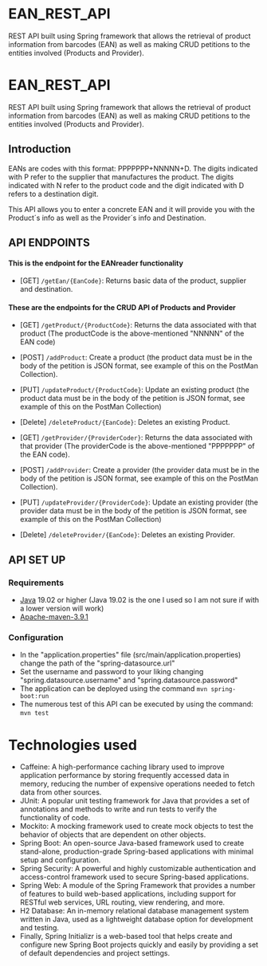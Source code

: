 # EAN_REST_API
REST API built using Spring framework that allows the retrieval of product information from barcodes (EAN) as well as making CRUD petitions to the entities involved 
(Products and Provider).
# EAN_REST_API
REST API built using Spring framework that allows the retrieval of product information from barcodes (EAN) as well as making CRUD petitions to the entities involved 
(Products and Provider).

## Introduction 
EANs are codes with this format: PPPPPPP+NNNNN+D.
The digits indicated with P refer to the supplier that manufactures the product. The digits indicated with N refer to the product code and the digit indicated with D refers to a destination digit.

This API allows you to enter a concrete EAN and it will provide you with the Product´s info as well as the Provider´s info and Destination.

## API ENDPOINTS
#### This is the endpoint for the EANreader functionality

* [GET] ```/getEan/{EanCode}```: Returns basic data of the product, supplier and destination.

#### These are the endpoints for the CRUD API of Products and Provider

* [GET] ```/getProduct/{ProductCode}```: Returns the data associated with that product (The productCode is the above-mentioned "NNNNN" of the EAN code)
* [POST] ```/addProduct```: Create a product (the product data must be in the body of the petition is JSON format, see example of this on the PostMan Collection).
* [PUT] ```/updateProduct/{ProductCode}```: Update an existing product (the product data must be in the body of the petition is JSON format, see example of this on the PostMan Collection)
* [Delete] ```/deleteProduct/{EanCode}```: Deletes an existing Product. 


* [GET] ```/getProvider/{ProviderCoder}```: Returns the data associated with that provider (The providerCode is the above-mentioned "PPPPPPP" of the EAN code).
* [POST] ```/addProvider```: Create a provider (the provider data must be in the body of the petition is JSON format, see example of this on the PostMan Collection).
* [PUT] ```/updateProvider/{ProviderCode}```: Update an existing provider (the provider data must be in the body of the petition is JSON format, see example of this on the PostMan Collection)
* [Delete] ```/deleteProvider/{EanCode}```: Deletes an existing Provider.

## API SET UP
### Requirements

- [Java](https://www.oracle.com/java/technologies/downloads/ "Java") 19.02 or higher (Java 19.02 is the one I used so I am not sure if with a lower version will work)
- [Apache-maven-3.9.1 ](https://maven.apache.org/download.cgi "Apache-maven-3.9.1 ")

### Configuration 

* In the "application.properties" file (src/main/application.properties) change the path of the "spring-datasource.url"
* Set the username and password to your liking changing  "spring.datasource.username" and "spring.datasource.password"
* The application can be deployed using the command ```mvn spring-boot:run``` 
* The numerous test of this API can be executed by using the command: ```mvn test``` 
# Technologies used 
* Caffeine: A high-performance caching library used to improve application performance by storing frequently accessed data in memory, reducing the number of expensive operations needed to fetch data from other sources.
* JUnit: A popular unit testing framework for Java that provides a set of annotations and methods to write and run tests to verify the functionality of code.
* Mockito: A mocking framework used to create mock objects to test the behavior of objects that are dependent on other objects.
* Spring Boot: An open-source Java-based framework used to create stand-alone, production-grade Spring-based applications with minimal setup and configuration.
* Spring Security: A powerful and highly customizable authentication and access-control framework used to secure Spring-based applications.
* Spring Web: A module of the Spring Framework that provides a number of features to build web-based applications, including support for RESTful web services, URL routing, view rendering, and more.
* H2 Database: An in-memory relational database management system written in Java, used as a lightweight database option for development and testing.
* Finally, Spring Initializr is a web-based tool that helps create and configure new Spring Boot projects quickly and easily by providing a set of default dependencies and project settings.

